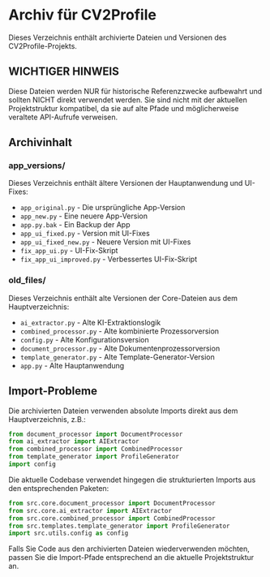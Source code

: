 # Archiv für CV2Profile

Dieses Verzeichnis enthält archivierte Dateien und Versionen des CV2Profile-Projekts.

## WICHTIGER HINWEIS

Diese Dateien werden NUR für historische Referenzzwecke aufbewahrt und sollten NICHT direkt verwendet werden. Sie sind nicht mit der aktuellen Projektstruktur kompatibel, da sie auf alte Pfade und möglicherweise veraltete API-Aufrufe verweisen.

## Archivinhalt

### app_versions/
Dieses Verzeichnis enthält ältere Versionen der Hauptanwendung und UI-Fixes:

- `app_original.py` - Die ursprüngliche App-Version
- `app_new.py` - Eine neuere App-Version
- `app.py.bak` - Ein Backup der App
- `app_ui_fixed.py` - Version mit UI-Fixes
- `app_ui_fixed_new.py` - Neuere Version mit UI-Fixes
- `fix_app_ui.py` - UI-Fix-Skript
- `fix_app_ui_improved.py` - Verbessertes UI-Fix-Skript

### old_files/
Dieses Verzeichnis enthält alte Versionen der Core-Dateien aus dem Hauptverzeichnis:

- `ai_extractor.py` - Alte KI-Extraktionslogik
- `combined_processor.py` - Alte kombinierte Prozessorversion
- `config.py` - Alte Konfigurationsversion
- `document_processor.py` - Alte Dokumentenprozessorversion
- `template_generator.py` - Alte Template-Generator-Version
- `app.py` - Alte Hauptanwendung

## Import-Probleme

Die archivierten Dateien verwenden absolute Imports direkt aus dem Hauptverzeichnis, z.B.:

```python
from document_processor import DocumentProcessor
from ai_extractor import AIExtractor
from combined_processor import CombinedProcessor
from template_generator import ProfileGenerator
import config
```

Die aktuelle Codebase verwendet hingegen die strukturierten Imports aus den entsprechenden Paketen:

```python
from src.core.document_processor import DocumentProcessor
from src.core.ai_extractor import AIExtractor
from src.core.combined_processor import CombinedProcessor
from src.templates.template_generator import ProfileGenerator
import src.utils.config as config
```

Falls Sie Code aus den archivierten Dateien wiederverwenden möchten, passen Sie die Import-Pfade entsprechend an die aktuelle Projektstruktur an. 